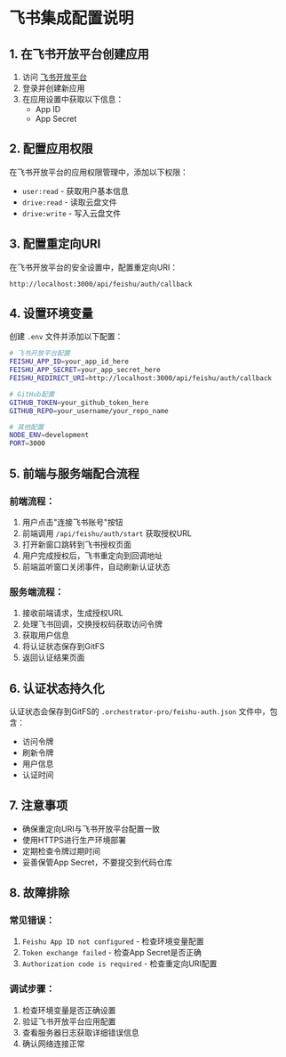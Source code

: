 # 飞书集成配置说明

## 1. 在飞书开放平台创建应用

1. 访问 [飞书开放平台](https://open.feishu.cn/)
2. 登录并创建新应用
3. 在应用设置中获取以下信息：
   - App ID
   - App Secret

## 2. 配置应用权限

在飞书开放平台的应用权限管理中，添加以下权限：
- `user:read` - 获取用户基本信息
- `drive:read` - 读取云盘文件
- `drive:write` - 写入云盘文件

## 3. 配置重定向URI

在飞书开放平台的安全设置中，配置重定向URI：
```
http://localhost:3000/api/feishu/auth/callback
```

## 4. 设置环境变量

创建 `.env` 文件并添加以下配置：

```bash
# 飞书开放平台配置
FEISHU_APP_ID=your_app_id_here
FEISHU_APP_SECRET=your_app_secret_here
FEISHU_REDIRECT_URI=http://localhost:3000/api/feishu/auth/callback

# GitHub配置
GITHUB_TOKEN=your_github_token_here
GITHUB_REPO=your_username/your_repo_name

# 其他配置
NODE_ENV=development
PORT=3000
```

## 5. 前端与服务端配合流程

### 前端流程：
1. 用户点击"连接飞书账号"按钮
2. 前端调用 `/api/feishu/auth/start` 获取授权URL
3. 打开新窗口跳转到飞书授权页面
4. 用户完成授权后，飞书重定向到回调地址
5. 前端监听窗口关闭事件，自动刷新认证状态

### 服务端流程：
1. 接收前端请求，生成授权URL
2. 处理飞书回调，交换授权码获取访问令牌
3. 获取用户信息
4. 将认证状态保存到GitFS
5. 返回认证结果页面

## 6. 认证状态持久化

认证状态会保存到GitFS的 `.orchestrator-pro/feishu-auth.json` 文件中，包含：
- 访问令牌
- 刷新令牌
- 用户信息
- 认证时间

## 7. 注意事项

- 确保重定向URI与飞书开放平台配置一致
- 使用HTTPS进行生产环境部署
- 定期检查令牌过期时间
- 妥善保管App Secret，不要提交到代码仓库

## 8. 故障排除

### 常见错误：
1. `Feishu App ID not configured` - 检查环境变量配置
2. `Token exchange failed` - 检查App Secret是否正确
3. `Authorization code is required` - 检查重定向URI配置

### 调试步骤：
1. 检查环境变量是否正确设置
2. 验证飞书开放平台应用配置
3. 查看服务器日志获取详细错误信息
4. 确认网络连接正常
